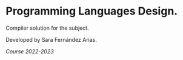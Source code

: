 # Programming Languages Design.

Compiler solution for the subject.

Developed by Sara Fernández Arias.

_Course 2022-2023_
